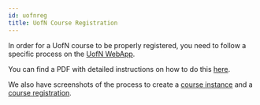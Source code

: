 ```yaml
---
id: uofnreg
title: UofN Course Registration
---
```


In order for a UofN course to be properly registered, you need to follow a specific process on the [UofN WebApp](http://app.uofn.edu/).

You can find a PDF with detailed instructions on how to do this [here](../assets/English_-_UofN_WebApp_Instructions_Jan_2019.pdf).

We also have screenshots of the process to create a [course instance](../assets/Creating_a_CI.pdf) and a [course registration](../assets/Creating_a_CR.pdf).